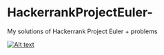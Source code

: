# HackerrankProjectEuler-
My solutions of Hackerrank Project Euler + problems


[![Alt text](https://www.hackerrank.com/results/projecteuler/gautamxdeepak?utm_campaign=contest_results&utm_medium=social&utm_source=twitter%20#programming)](https://www.hackerrank.com/results/projecteuler/gautamxdeepak?utm_campaign=contest_results&utm_medium=social&utm_source=twitter%20#programming)

